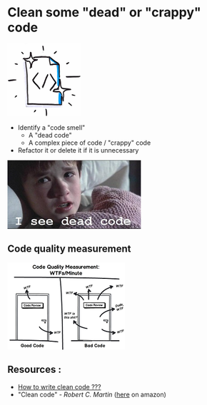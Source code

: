 # Clean some "dead" or "crappy" code
![Clean code](images/clean_code.png)  
* Identify a "code smell"
    * A "dead code"
    * A complex piece of code / "crappy" code
* Refactor it or delete it if it is unnecessary

![I see dead code](images/clean-code1.jpg) 

## Code quality measurement
![Code quality](images/clean-code2.png) 

## Resources :  
* [How to write clean code ???](https://www.butterfly.com.au/blog/website-development/clean-high-quality-code-a-guide-on-how-to-become-a-better-programmer)
* "Clean code" - *Robert C. Martin* ([here](https://www.amazon.fr/Clean-Code-Handbook-Software-Craftsmanship/dp/0132350882/ref=sr_1_1?ie=UTF8&qid=1509989642&sr=8-1&keywords=clean+code) on amazon)

